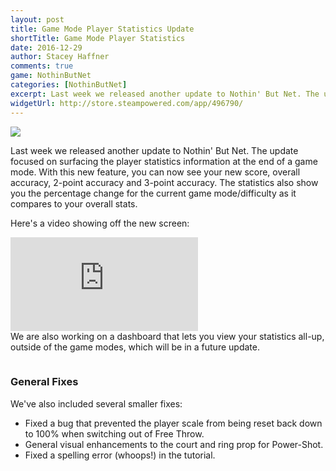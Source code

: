 ```yaml
---
layout: post
title: Game Mode Player Statistics Update
shortTitle: Game Mode Player Statistics
date: 2016-12-29
author: Stacey Haffner
comments: true
game: NothinButNet
categories: [NothinButNet]
excerpt: Last week we released another update to Nothin' But Net. The update focused on surfacing the player statistics information at the end of a game mode. With this new feature, you can now see your new score, overall accuracy, 2-point accuracy...
widgetUrl: http://store.steampowered.com/app/496790/
---
```


<img src="{{site.base}}/NothinButNet/2016-12-29/post.png" class="img-responsive img-thumbnail" />

Last week we released another update to Nothin' But Net. The update focused on surfacing the player statistics information at the end of a game mode. With this new feature, you can now see your new score, overall accuracy, 2-point accuracy and 3-point accuracy. The statistics also show you the percentage change for the current game mode/difficulty as it compares to your overall stats. 

Here's a video showing off the new screen: 

<iframe src="https://www.youtube.com/embed/qH4JrPu3GQQ" frameborder="0" allowfullscreen="allowfullscreen"></iframe>
<br/>
We are also working on a dashboard that lets you view your statistics all-up, outside of the game modes, which will be in a future update. 

<h3 style="padding-top:15px;">General Fixes</h3>
We've also included several smaller fixes:
<ul>
<li>Fixed a bug that prevented the player scale from being reset back down to 100% when switching out of Free Throw.</li>
<li>General visual enhancements to the court and ring prop for Power-Shot. </li>
<li>Fixed a spelling error (whoops!) in the tutorial.</li>
</ul>